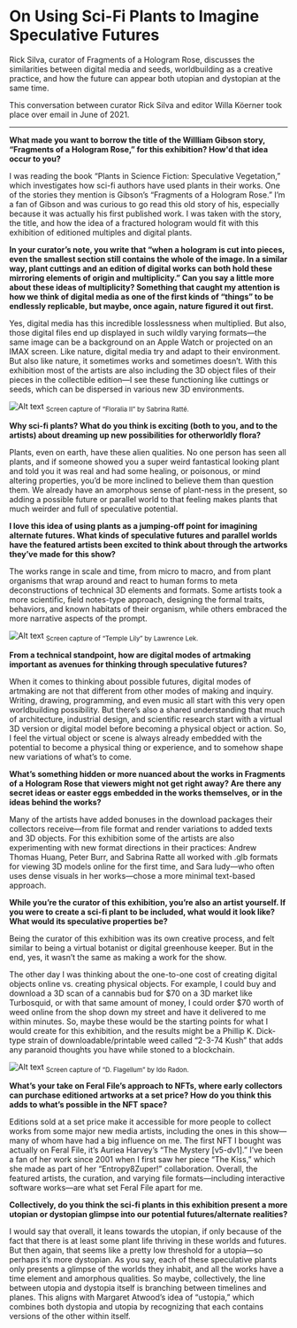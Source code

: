 # On Using Sci-Fi Plants to Imagine Speculative Futures

Rick Silva, curator of Fragments of a Hologram Rose, discusses the similarities between digital media and seeds, worldbuilding as a creative practice, and how the future can appear both utopian and dystopian at the same time.

This conversation between curator Rick Silva and editor Willa Köerner took place over email in June of 2021.

---

**What made you want to borrow the title of the Willliam Gibson story, “Fragments of a Hologram Rose,” for this exhibition? How'd that idea occur to you?**

I was reading the book “Plants in Science Fiction: Speculative Vegetation,” which investigates how sci-fi authors have used plants in their works. One of the stories they mention is Gibson’s “Fragments of a Hologram Rose.” I’m a fan of Gibson and was curious to go read this old story of his, especially because it was actually his first published work. I was taken with the story, the title, and how the idea of a fractured hologram would fit with this exhibition of editioned multiples and digital plants.

**In your curator’s note, you write that “when a hologram is cut into pieces, even the smallest section still contains the whole of the image. In a similar way, plant cuttings and an edition of digital works can both hold these mirroring elements of origin and multiplicity.” Can you say a little more about these ideas of multiplicity? Something that caught my attention is how we think of digital media as one of the first kinds of “things” to be endlessly replicable, but maybe, once again, nature figured it out first.**

Yes, digital media has this incredible losslessness when multiplied. But also, those digital files end up displayed in such wildly varying formats—the same image can be a background on an Apple Watch or projected on an IMAX screen. Like nature, digital media try and adapt to their environment. But also like nature, it sometimes works and sometimes doesn’t. With this exhibition most of the artists are also including the 3D object files of their pieces in the collectible edition—I see these functioning like cuttings or seeds, which can be dispersed in various new 3D environments.

![Alt text](https://dashboard.feralfile.com/assets/imgs/hologram-rose-sabrina.jpg)
<sub>Screen capture of “Floralia II” by Sabrina Ratté.</sub>

**Why sci-fi plants? What do you think is exciting (both to you, and to the artists) about dreaming up new possibilities for otherworldly flora?**

Plants, even on earth, have these alien qualities. No one person has seen all plants, and if someone showed you a super weird fantastical looking plant and told you it was real and had some healing, or poisonous, or mind altering properties, you’d be more inclined to believe them than question them. We already have an amorphous sense of plant-ness in the present, so adding a possible future or parallel world to that feeling makes plants that much weirder and full of speculative potential.

**I love this idea of using plants as a jumping-off point for imagining alternate futures. What kinds of speculative futures and parallel worlds have the featured artists been excited to think about through the artworks they’ve made for this show?**

The works range in scale and time, from micro to macro, and from plant organisms that wrap around and react to human forms to meta deconstructions of technical 3D elements and formats. Some artists took a more scientific, field notes-type approach, designing the formal traits, behaviors, and known habitats of their organism, while others embraced the more narrative aspects of the prompt.

![Alt text](https://dashboard.feralfile.com/assets/imgs/hologram-rose-Lawrence.jpg)
<sub>Screen capture of “Temple Lily” by Lawrence Lek.</sub>

**From a technical standpoint, how are digital modes of artmaking important as avenues for thinking through speculative futures?**

When it comes to thinking about possible futures, digital modes of artmaking are not that different from other modes of making and inquiry. Writing, drawing, programming, and even music all start with this very open worldbuilding possibility. But there’s also a shared understanding that much of architecture, industrial design, and scientific research start with a virtual 3D version or digital model before becoming a physical object or action. So, I feel the virtual object or scene is always already embedded with the potential to become a physical thing or experience, and to somehow shape new variations of what’s to come.

**What’s something hidden or more nuanced about the works in Fragments of a Hologram Rose that viewers might not get right away? Are there any secret ideas or easter eggs embedded in the works themselves, or in the ideas behind the works?**

Many of the artists have added bonuses in the download packages their collectors receive—from file format and render variations to added texts and 3D objects. For this exhibition some of the artists are also experimenting with new format directions in their practices: Andrew Thomas Huang, Peter Burr, and Sabrina Ratte all worked with .glb formats for viewing 3D models online for the first time, and Sara ludy—who often uses dense visuals in her works—chose a more minimal text-based approach.

**While you’re the curator of this exhibition, you’re also an artist yourself. If you were to create a sci-fi plant to be included, what would it look like? What would its speculative properties be?**

Being the curator of this exhibition was its own creative process, and felt similar to being a virtual botanist or digital greenhouse keeper. But in the end, yes, it wasn’t the same as making a work for the show.

The other day I was thinking about the one-to-one cost of creating digital objects online vs. creating physical objects. For example, I could buy and download a 3D scan of a cannabis bud for $70 on a 3D market like Turbosquid, or with that same amount of money, I could order $70 worth of weed online from the shop down my street and have it delivered to me within minutes. So, maybe these would be the starting points for what I would create for this exhibition, and the results might be a Phillip K. Dick-type strain of downloadable/printable weed called “2-3-74 Kush” that adds any paranoid thoughts you have while stoned to a blockchain.

![Alt text](https://dashboard.feralfile.com/assets/imgs/hologram-rose-radon.jpg)
<sub>Screen capture of “D. Flagellum” by Ido Radon.</sub>

**What’s your take on Feral File’s approach to NFTs, where early collectors can purchase editioned artworks at a set price? How do you think this adds to what’s possible in the NFT space?**

Editions sold at a set price make it accessible for more people to collect works from some major new media artists, including the ones in this show—many of whom have had a big influence on me. The first NFT I bought was actually on Feral File, it’s Auriea Harvey’s “The Mystery [v5-dv1].” I’ve been a fan of her work since 2001 when I first saw her piece “The Kiss,” which she made as part of her “Entropy8Zuper!” collaboration. Overall, the featured artists, the curation, and varying file formats—including interactive software works—are what set Feral File apart for me.

**Collectively, do you think the sci-fi plants in this exhibition present a more utopian or dystopian glimpse into our potential futures/alternate realities?**

I would say that overall, it leans towards the utopian, if only because of the fact that there is at least some plant life thriving in these worlds and futures. But then again, that seems like a pretty low threshold for a utopia—so perhaps it’s more dystopian. As you say, each of these speculative plants only presents a glimpse of the worlds they inhabit, and all the works have a time element and amorphous qualities. So maybe, collectively, the line between utopia and dystopia itself is branching between timelines and planes. This aligns with Margaret Atwood’s idea of “ustopia,” which combines both dystopia and utopia by recognizing that each contains versions of the other within itself.
